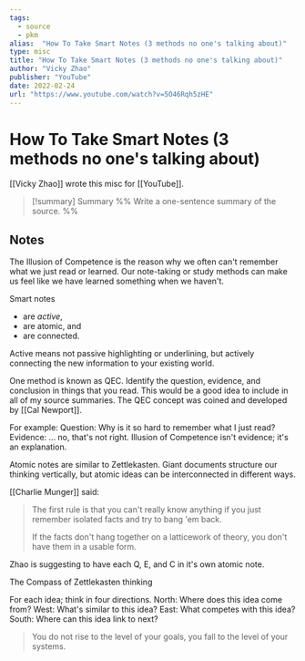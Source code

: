 ```yaml
---
tags:
  - source
  - pkm
alias:  "How To Take Smart Notes (3 methods no one's talking about)"
type: misc
title: "How To Take Smart Notes (3 methods no one's talking about)"
author: "Vicky Zhao"
publisher: "YouTube"
date: 2022-02-24
url: "https://www.youtube.com/watch?v=5O46Rqh5zHE"
---
```

# How To Take Smart Notes (3 methods no one's talking about)
[[Vicky Zhao]] wrote this misc for [[YouTube]].
> [!summary] Summary
> %% Write a one-sentence summary of the source. %%

## Notes

The Illusion of Competence is the reason why we often can't remember what we just read or learned. Our note-taking or study methods can make us feel like we have learned something when we haven't.

Smart notes
- are *active*,
- are atomic, and
- are connected.

Active means not passive highlighting or underlining, but actively connecting the new information to your existing world.

One method is known as QEC. Identify the question, evidence, and conclusion in things that you read. This would be a good idea to include in all of my source summaries. The QEC concept was coined and developed by [[Cal Newport]].

For example:
Question: Why is it so hard to remember what I just read?
Evidence: ... no, that's not right. Illusion of Competence isn't evidence; it's an explanation.

Atomic notes are similar to Zettlekasten. Giant documents structure our thinking vertically, but atomic ideas can be interconnected in different ways.

[[Charlie Munger]] said: 
> The first rule is that you can't really know anything if you just remember isolated facts and try to bang 'em back.
> 
> If the facts don't hang together on a latticework of theory, you don't have them in a usable form.

Zhao is suggesting to have each Q, E, and C in it's own atomic note.

The Compass of Zettlekasten thinking

For each idea; think in four directions.
North: Where does this idea come from?
West: What's similar to this idea?
East: What competes with this idea?
South: Where can this idea link to next?

> You do not rise to the level of your goals, you fall to the level of your systems.

